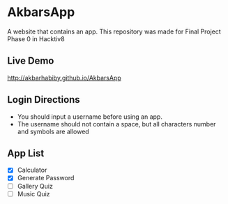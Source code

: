 # AkbarsApp
A website that contains an app. This repository was made for Final Project Phase 0 in Hacktiv8

## Live Demo
http://akbarhabiby.github.io/AkbarsApp

## Login Directions
- You should input a username before using an app. 
- The username should not contain a space, but all characters number and symbols are allowed

## App List
- [x] Calculator
- [x] Generate Password
- [ ] Gallery Quiz
- [ ] Music Quiz